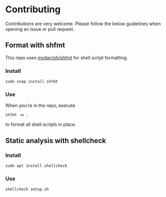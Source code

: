 # Contributing

Contributions are very welcome. Please follow the below guidelines when opening an issue or pull request.

## Format with shfmt

This repo uses [mvdan/sh/shfmt](https://github.com/mvdan/sh#shfmt) for shell script formatting. 

### Install

```shell
sudo snap install shfmt
```

### Use

When you're in the repo, execute 

```shell
shfmt -w .
```

to format all shell scripts in place.

## Static analysis with shellcheck

### Install

```shell
sudo apt install shellcheck
```

### Use

```shell
shellcheck setup.sh
```
